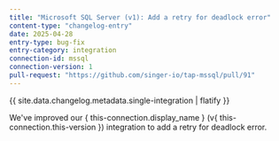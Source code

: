 ```yaml
---
title: "Microsoft SQL Server (v1): Add a retry for deadlock error"
content-type: "changelog-entry"
date: 2025-04-28
entry-type: bug-fix
entry-category: integration
connection-id: mssql
connection-version: 1
pull-request: "https://github.com/singer-io/tap-mssql/pull/91"
---
```

{{ site.data.changelog.metadata.single-integration | flatify }}

We've improved our { this-connection.display_name } (v{ this-connection.this-version }) integration to add a retry for deadlock error.